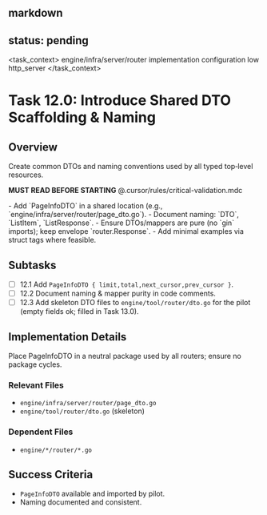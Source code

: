 ## markdown

## status: pending

<task_context>
<domain>engine/infra/server/router</domain>
<type>implementation</type>
<scope>configuration</scope>
<complexity>low</complexity>
<dependencies>http_server</dependencies>
</task_context>

# Task 12.0: Introduce Shared DTO Scaffolding & Naming

## Overview

Create common DTOs and naming conventions used by all typed top‑level resources.

<import>**MUST READ BEFORE STARTING** @.cursor/rules/critical-validation.mdc</import>

<requirements>
- Add `PageInfoDTO` in a shared location (e.g., `engine/infra/server/router/page_dto.go`).
- Document naming: `<Resource>DTO`, `<Resource>ListItem`, `<Resource>ListResponse`.
- Ensure DTOs/mappers are pure (no `gin` imports); keep envelope `router.Response`.
- Add minimal examples via struct tags where feasible.
</requirements>

## Subtasks

- [ ] 12.1 Add `PageInfoDTO { limit,total,next_cursor,prev_cursor }`.
- [ ] 12.2 Document naming & mapper purity in code comments.
- [ ] 12.3 Add skeleton DTO files to `engine/tool/router/dto.go` for the pilot (empty fields ok; filled in Task 13.0).

## Implementation Details

Place PageInfoDTO in a neutral package used by all routers; ensure no package cycles.

### Relevant Files

- `engine/infra/server/router/page_dto.go`
- `engine/tool/router/dto.go` (skeleton)

### Dependent Files

- `engine/*/router/*.go`

## Success Criteria

- `PageInfoDTO` available and imported by pilot.
- Naming documented and consistent.
